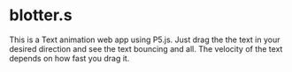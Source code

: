 # blotter.s
This is a Text animation web app using P5.js.
Just drag the the text in your desired direction and see the text bouncing and all.
The velocity of the text depends on how fast you drag it.
